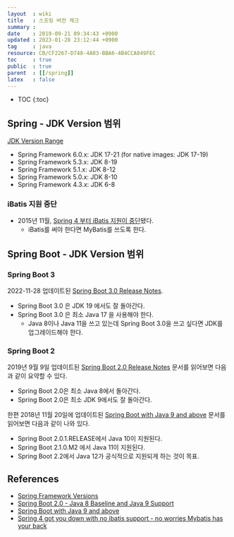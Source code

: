 ```yaml
---
layout  : wiki
title   : 스프링 버전 체크
summary : 
date    : 2019-09-21 09:34:43 +0900
updated : 2023-01-28 23:12:44 +0900
tag     : java
resource: CB/CF2267-D748-4A03-BBA6-4B4CCA849FEC
toc     : true
public  : true
parent  : [[/spring]]
latex   : false
---
```

* TOC
{:toc}

## Spring - JDK Version 범위

[JDK Version Range]( https://github.com/spring-projects/spring-framework/wiki/Spring-Framework-Versions#jdk-version-range )

* Spring Framework 6.0.x: JDK 17-21 (for native images: JDK 17-19)
* Spring Framework 5.3.x: JDK 8-19
* Spring Framework 5.1.x: JDK 8-12
* Spring Framework 5.0.x: JDK 8-10
* Spring Framework 4.3.x: JDK 6-8

### iBatis 지원 중단

- 2015년 11월, [Spring 4 부터 iBatis 지원이 중단][mybatis]됐다.
    - iBatis를 써야 한다면 MyBatis를 쓰도록 한다.

## Spring Boot - JDK Version 범위

### Spring Boot 3

2022-11-28 업데이트된 [Spring Boot 3.0 Release Notes]( https://github.com/spring-projects/spring-boot/wiki/Spring-Boot-3.0-Release-Notes ).

- Spring Boot 3.0 은 JDK 19 에서도 잘 돌아간다.
- Spring Boot 3.0 은 최소 Java 17 을 사용해야 한다.
    - Java 8이나 Java 11을 쓰고 있는데 Spring Boot 3.0을 쓰고 싶다면 JDK를 업그레이드해야 한다.

### Spring Boot 2

2019년 9월 9일 업데이트된 [Spring Boot 2.0 Release Notes][sb2.0] 문서를 읽어보면 다음과 같이 요약할 수 있다.

* Spring Boot 2.0은 최소 Java 8에서 돌아간다.
* Spring Boot 2.0은 최소 JDK 9에서도 잘 돌아간다.

한편 2018년 11월 20일에 업데이트된 [Spring Boot with Java 9 and above][sb-java9] 문서를 읽어보면 다음과 같이 나와 있다.

* Spring Boot 2.0.1.RELEASE에서 Java 10이 지원된다.
* Spring Boot 2.1.0.M2 에서 Java 11이 지원된다.
* Spring Boot 2.2에서 Java 12가 공식적으로 지원되게 하는 것이 목표.

## References

* [Spring Framework Versions][spring-versions]
* [Spring Boot 2.0 - Java 8 Baseline and Java 9 Support][sb2.0]
* [Spring Boot with Java 9 and above][sb-java9]
* [Spring 4 got you down with no ibatis support - no worries Mybatis has your back][mybatis]


[spring-versions]: https://github.com/spring-projects/spring-framework/wiki/Spring-Framework-Versions
[sb2.0]: https://github.com/spring-projects/spring-boot/wiki/Spring-Boot-2.0-Release-Notes#java-8-baseline-and-java-9-support
[sb-java9]: https://github.com/spring-projects/spring-boot/wiki/Spring-Boot-with-Java-9-and-above
[mybatis]: https://blog.mybatis.org/2015/11/spring-4-got-you-down-with-no-ibatis.html

